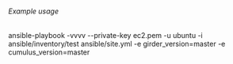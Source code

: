 ###### Example usage
ansible-playbook -vvvv --private-key ec2.pem -u ubuntu -i ansible/inventory/test  ansible/site.yml -e girder_version=master -e cumulus_version=master
